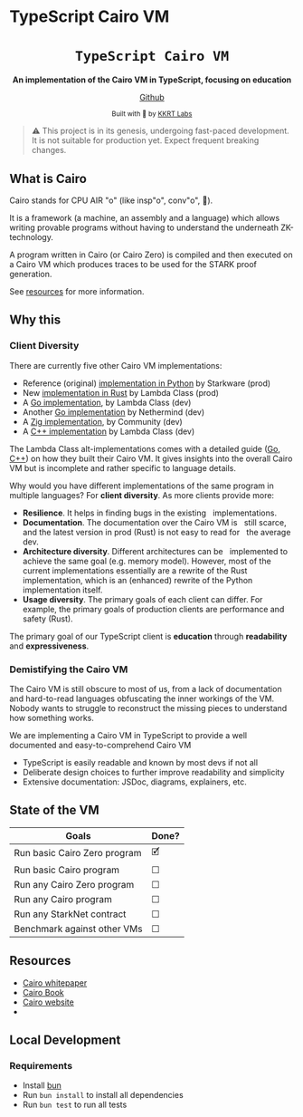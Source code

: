# TypeScript Cairo VM

<div align="center">
  <h1><code>TypeScript Cairo VM</code></h1>

<strong>An implementation of the Cairo VM in TypeScript, focusing on
education</strong>

[Github](https://github.com/kkrt-labs/cairo-vm-ts)

<sub>Built with 🥕 by <a href="https://twitter.com/KakarotZkEvm">KKRT
Labs</a></sub>

</div>

> ⚠️ This project is in its genesis, undergoing fast-paced development. It is
> not suitable for production yet. Expect frequent breaking changes.

## What is Cairo

Cairo stands for CPU AIR "o" (like insp"o", conv"o", 🤔).

It is a framework (a machine, an assembly and a language) which allows writing
provable programs without having to understand the underneath ZK-technology.

A program written in Cairo (or Cairo Zero) is compiled and then executed on a
Cairo VM which produces traces to be used for the STARK proof generation.

See [resources](#resources) for more information.

## Why this

### Client Diversity

There are currently five other Cairo VM implementations:

<!-- Should I add the cairo vm in gs ? and 'oriac', a toy vm in rust -->

- Reference (original)
  [implementation in Python](https://github.com/starkware-libs/cairo-lang) by
  Starkware (prod)
- New [implementation in Rust](https://github.com/lambdaclass/cairo-vm) by
  Lambda Class (prod)
- A [Go implementation](https://github.com/lambdaclass/cairo-vm_in_go), by
  Lambda Class (dev)
- Another [Go implementation](https://github.com/NethermindEth/cairo-vm-go) by
  Nethermind (dev)
- A
  [Zig implementation](https://github.com/keep-starknet-strange/ziggy-starkdust),
  by Community (dev)
- A [C++ implementation](https://github.com/lambdaclass/cairo-vm.c) by Lambda
  Class (dev)

The Lambda Class alt-implementations comes with a detailed guide
([Go](https://github.com/lambdaclass/cairo-vm_in_go/blob/main/README.md#documentation),
[C++](https://github.com/lambdaclass/cairo-vm.c?tab=readme-ov-file#documentation))
on how they built their Cairo VM. It gives insights into the overall Cairo VM
but is incomplete and rather specific to language details.

Why would you have different implementations of the same program in multiple
languages? For **client diversity**. As more clients provide more:

- **Resilience**. It helps in finding bugs in the existing   implementations.
- **Documentation**. The documentation over the Cairo VM is   still scarce, and
  the latest version in prod (Rust) is not easy to read for   the average dev.
- **Architecture diversity**. Different architectures can be   implemented to
  achieve the same goal (e.g. memory model). However, most of the current
  implementations essentially are a rewrite of the Rust implementation, which is
  an (enhanced) rewrite of the Python implementation itself.
- **Usage diversity**. The primary goals of each client can differ. For example,
  the primary goals of production clients are performance and safety (Rust).

The primary goal of our TypeScript client is **education** through
**readability** and **expressiveness**.

### Demistifying the Cairo VM

The Cairo VM is still obscure to most of us, from a lack of documentation and
hard-to-read languages obfuscating the inner workings of the VM. Nobody wants to
struggle to reconstruct the missing pieces to understand how something works.

We are implementing a Cairo VM in TypeScript to provide a well documented and
easy-to-comprehend Cairo VM

- TypeScript is easily readable and known by most devs if not all
- Deliberate design choices to further improve readability and simplicity
- Extensive documentation: JSDoc, diagrams, explainers, etc.

## State of the VM

| Goals                        | Done? |
| ---------------------------- | ----- |
| Run basic Cairo Zero program | 🗹     |
| Run basic Cairo program      | ☐     |
| Run any Cairo Zero program   | ☐     |
| Run any Cairo program        | ☐     |
| Run any StarkNet contract    | ☐     |
| Benchmark against other VMs  | ☐     |

<!-- TODO: Add the state of each section of the VM and a small explainer of their purpose (VM core, hints, builtins, runner...) -->

<!-- TODO: Add a Benchmark section when process is nailed -->

## Resources

- [Cairo whitepaper](https://eprint.iacr.org/2021/1063)
- [Cairo Book](https://book.cairo-lang.org/)
- [Cairo website](https://www.cairo-lang.org/)
-

## Local Development

### Requirements

- Install [bun](https://bun.sh/)
- Run `bun install` to install all dependencies
- Run `bun test` to run all tests

<!-- TODO: Add Project Guidelines -->
